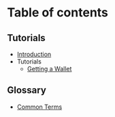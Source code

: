 # Table of contents

## Tutorials
* [Introduction](/README.md)
* Tutorials
  * [Getting a Wallet](/tutorials/getting-a-wallet.md)

## Glossary
* [Common Terms](/COMMON.md)
